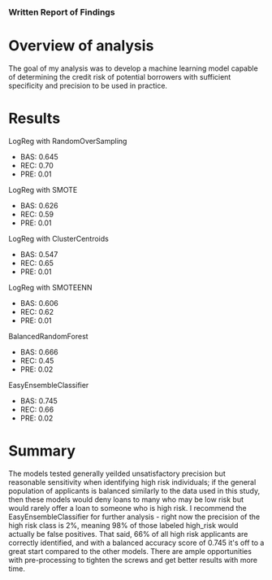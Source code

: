 ### Written Report of Findings
# Overview of analysis
The goal of my analysis was to develop a machine learning model capable of determining the credit risk of potential borrowers with sufficient specificity and precision to be used in practice.

# Results
LogReg with RandomOverSampling
 * BAS: 0.645
 * REC: 0.70
 * PRE: 0.01
 
LogReg with SMOTE
 * BAS: 0.626
 * REC: 0.59
 * PRE: 0.01
 
LogReg with ClusterCentroids
 * BAS: 0.547
 * REC: 0.65
 * PRE: 0.01
 
LogReg with SMOTEENN
 * BAS: 0.606
 * REC: 0.62
 * PRE: 0.01
 
BalancedRandomForest
 * BAS: 0.666
 * REC: 0.45
 * PRE: 0.02
 
EasyEnsembleClassifier
 * BAS: 0.745
 * REC: 0.66
 * PRE: 0.02
 

# Summary
The models tested generally yeilded unsatisfactory precision but reasonable sensitivity when identifying high risk individuals; if the general population of applicants is balanced similarly to the data used in this study, then these models would deny loans to many who may be low risk but would rarely offer a loan to someone who is high risk. I recommend the EasyEnsembleClassifier for further analysis - right now the precision of the high risk class is 2%, meaning 98% of those labeled high_risk would actually be false positives. That said, 66% of all high risk applicants are correctly identified, and with a balanced accuracy score of 0.745 it's off to a great start compared to the other models. There are ample opportunities with pre-processing to tighten the screws and get better results with more time. 